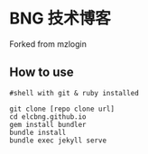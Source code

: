 # BNG 技术博客

Forked from mzlogin

## How to use

```shell
#shell with git & ruby installed

git clone [repo clone url]
cd elcbng.github.io
gem install bundler
bundle install
bundle exec jekyll serve
```